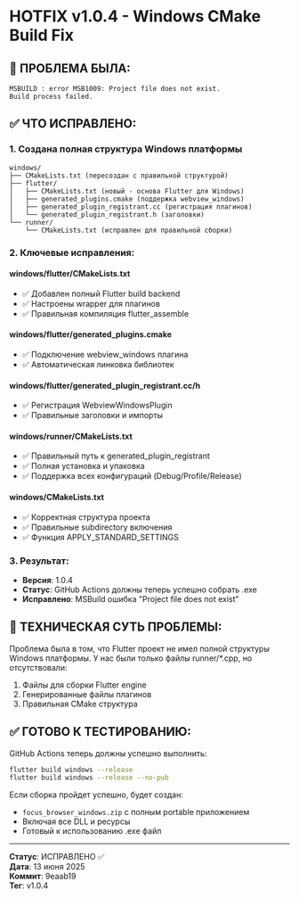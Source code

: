# HOTFIX v1.0.4 - Windows CMake Build Fix

## 🚨 ПРОБЛЕМА БЫЛА:
```
MSBUILD : error MSB1009: Project file does not exist.
Build process failed.
```

## ✅ ЧТО ИСПРАВЛЕНО:

### 1. Создана полная структура Windows платформы
```
windows/
├── CMakeLists.txt (пересоздан с правильной структурой)
├── flutter/
│   ├── CMakeLists.txt (новый - основа Flutter для Windows)
│   ├── generated_plugins.cmake (поддержка webview_windows)
│   ├── generated_plugin_registrant.cc (регистрация плагинов)
│   └── generated_plugin_registrant.h (заголовки)
└── runner/
    └── CMakeLists.txt (исправлен для правильной сборки)
```

### 2. Ключевые исправления:

#### windows/flutter/CMakeLists.txt
- ✅ Добавлен полный Flutter build backend
- ✅ Настроены wrapper для плагинов
- ✅ Правильная компиляция flutter_assemble

#### windows/flutter/generated_plugins.cmake
- ✅ Подключение webview_windows плагина
- ✅ Автоматическая линковка библиотек

#### windows/flutter/generated_plugin_registrant.cc/h
- ✅ Регистрация WebviewWindowsPlugin
- ✅ Правильные заголовки и импорты

#### windows/runner/CMakeLists.txt
- ✅ Правильный путь к generated_plugin_registrant
- ✅ Полная установка и упаковка
- ✅ Поддержка всех конфигураций (Debug/Profile/Release)

#### windows/CMakeLists.txt
- ✅ Корректная структура проекта
- ✅ Правильные subdirectory включения
- ✅ Функция APPLY_STANDARD_SETTINGS

### 3. Результат:
- **Версия**: 1.0.4
- **Статус**: GitHub Actions должны теперь успешно собрать .exe
- **Исправлено**: MSBuild ошибка "Project file does not exist"

## 🔧 ТЕХНИЧЕСКАЯ СУТЬ ПРОБЛЕМЫ:

Проблема была в том, что Flutter проект не имел полной структуры Windows платформы. 
У нас были только файлы runner/*.cpp, но отсутствовали:
1. Файлы для сборки Flutter engine 
2. Генерированные файлы плагинов
3. Правильная CMake структура

## ✅ ГОТОВО К ТЕСТИРОВАНИЮ:

GitHub Actions теперь должны успешно выполнить:
```bash
flutter build windows --release
flutter build windows --release --no-pub
```

Если сборка пройдет успешно, будет создан:
- `focus_browser_windows.zip` с полным portable приложением
- Включая все DLL и ресурсы
- Готовый к использованию .exe файл

---
**Статус**: ИСПРАВЛЕНО ✅  
**Дата**: 13 июня 2025  
**Коммит**: 9eaab19  
**Тег**: v1.0.4
